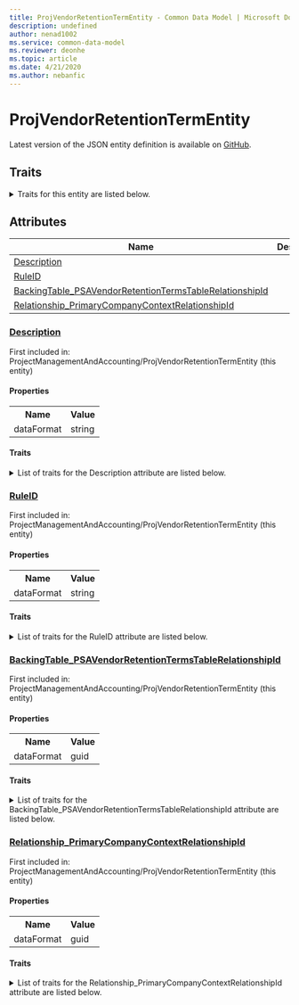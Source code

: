 ```yaml
---
title: ProjVendorRetentionTermEntity - Common Data Model | Microsoft Docs
description: undefined
author: nenad1002
ms.service: common-data-model
ms.reviewer: deonhe
ms.topic: article
ms.date: 4/21/2020
ms.author: nebanfic
---
```


# ProjVendorRetentionTermEntity

  
 Latest version of the JSON entity definition is available on <a href="https://github.com/Microsoft/CDM/tree/master/schemaDocuments/core/operationsCommon/Entities/ProfessionalServices/ProjectManagementAndAccounting/ProjVendorRetentionTermEntity.cdm.json" target="_blank">GitHub</a>.  

## Traits

<details>
<summary>Traits for this entity are listed below.  
</summary>

**is.CDM.entityVersion**  
  <table><tr><th>Parameter</th><th>Value</th><th>Data type</th><th>Explanation</th></tr><tr><td>versionNumber</td><td>"1.0.0"</td><td>string</td><td>semantic version number of the entity</td></tr></table>

**is.application.releaseVersion**  
  <table><tr><th>Parameter</th><th>Value</th><th>Data type</th><th>Explanation</th></tr><tr><td>releaseVersion</td><td>"10.0.13.0"</td><td>string</td><td>semantic version number of the application introducing this entity</td></tr></table>

</details>

## Attributes

|Name|Description|First Included in Instance|
|---|---|---|
|[Description](#Description)||<a href="ProjVendorRetentionTermEntity.md" target="_blank">ProjectManagementAndAccounting/ProjVendorRetentionTermEntity</a>|
|[RuleID](#RuleID)||<a href="ProjVendorRetentionTermEntity.md" target="_blank">ProjectManagementAndAccounting/ProjVendorRetentionTermEntity</a>|
|[BackingTable_PSAVendorRetentionTermsTableRelationshipId](#BackingTable_PSAVendorRetentionTermsTableRelationshipId)||<a href="ProjVendorRetentionTermEntity.md" target="_blank">ProjectManagementAndAccounting/ProjVendorRetentionTermEntity</a>|
|[Relationship_PrimaryCompanyContextRelationshipId](#Relationship_PrimaryCompanyContextRelationshipId)||<a href="ProjVendorRetentionTermEntity.md" target="_blank">ProjectManagementAndAccounting/ProjVendorRetentionTermEntity</a>|

### <a href=#Description name="Description">Description</a>

First included in: ProjectManagementAndAccounting/ProjVendorRetentionTermEntity (this entity)  

#### Properties

<table><tr><th>Name</th><th>Value</th></tr><tr><td>dataFormat</td><td>string</td></tr></table>

#### Traits

<details>
<summary>List of traits for the Description attribute are listed below.</summary>

**is.dataFormat.character**  
**is.dataFormat.big**  
**is.dataFormat.array**  
**is.dataFormat.character**  
**is.dataFormat.array**  
</details>

### <a href=#RuleID name="RuleID">RuleID</a>

First included in: ProjectManagementAndAccounting/ProjVendorRetentionTermEntity (this entity)  

#### Properties

<table><tr><th>Name</th><th>Value</th></tr><tr><td>dataFormat</td><td>string</td></tr></table>

#### Traits

<details>
<summary>List of traits for the RuleID attribute are listed below.</summary>

**is.dataFormat.character**  
**is.dataFormat.big**  
**is.dataFormat.array**  
**is.dataFormat.character**  
**is.dataFormat.array**  
</details>

### <a href=#BackingTable_PSAVendorRetentionTermsTableRelationshipId name="BackingTable_PSAVendorRetentionTermsTableRelationshipId">BackingTable_PSAVendorRetentionTermsTableRelationshipId</a>

First included in: ProjectManagementAndAccounting/ProjVendorRetentionTermEntity (this entity)  

#### Properties

<table><tr><th>Name</th><th>Value</th></tr><tr><td>dataFormat</td><td>guid</td></tr></table>

#### Traits

<details>
<summary>List of traits for the BackingTable_PSAVendorRetentionTermsTableRelationshipId attribute are listed below.</summary>

**is.dataFormat.character**  
**is.dataFormat.big**  
**is.dataFormat.array**  
**is.dataFormat.guid**  
**means.identity.entityId**  
**is.linkedEntity.identifier**  
Marks the attribute(s) that hold foreign key references to a linked (used as an attribute) entity. This attribute is added to the resolved entity to enumerate the referenced entities.  <table><tr><th>Parameter</th><th>Value</th><th>Data type</th><th>Explanation</th></tr><tr><td>entityReferences</td><td><table><tr><th>entityReference</th><th>attributeReference</th></tr><tr><td><a href="../../../Tables/ProfessionalServices/ProjectManagementAndAccounting/Main/PSAVendorRetentionTermsTable.md" target="_blank">/core/operationsCommon/Tables/ProfessionalServices/ProjectManagementAndAccounting/Main/PSAVendorRetentionTermsTable.cdm.json/PSAVendorRetentionTermsTable</a></td><td><a href="../../../Tables/ProfessionalServices/ProjectManagementAndAccounting/Main/PSAVendorRetentionTermsTable.md#RecId" target="_blank">RecId</a></td></tr></table></td><td>entity</td><td>a reference to the constant entity holding the list of entity references</td></tr></table>

**is.dataFormat.guid**  
**is.dataFormat.character**  
**is.dataFormat.array**  
</details>

### <a href=#Relationship_PrimaryCompanyContextRelationshipId name="Relationship_PrimaryCompanyContextRelationshipId">Relationship_PrimaryCompanyContextRelationshipId</a>

First included in: ProjectManagementAndAccounting/ProjVendorRetentionTermEntity (this entity)  

#### Properties

<table><tr><th>Name</th><th>Value</th></tr><tr><td>dataFormat</td><td>guid</td></tr></table>

#### Traits

<details>
<summary>List of traits for the Relationship_PrimaryCompanyContextRelationshipId attribute are listed below.</summary>

**is.dataFormat.character**  
**is.dataFormat.big**  
**is.dataFormat.array**  
**is.dataFormat.guid**  
**means.identity.entityId**  
**is.linkedEntity.identifier**  
Marks the attribute(s) that hold foreign key references to a linked (used as an attribute) entity. This attribute is added to the resolved entity to enumerate the referenced entities.  <table><tr><th>Parameter</th><th>Value</th><th>Data type</th><th>Explanation</th></tr><tr><td>entityReferences</td><td><table><tr><th>entityReference</th><th>attributeReference</th></tr><tr><td><a href="../../../Tables/Finance/Ledger/Main/CompanyInfo.md" target="_blank">/core/operationsCommon/Tables/Finance/Ledger/Main/CompanyInfo.cdm.json/CompanyInfo</a></td><td><a href="../../../Tables/Finance/Ledger/Main/CompanyInfo.md#RecId" target="_blank">RecId</a></td></tr></table></td><td>entity</td><td>a reference to the constant entity holding the list of entity references</td></tr></table>

**is.dataFormat.guid**  
**is.dataFormat.character**  
**is.dataFormat.array**  
</details>
